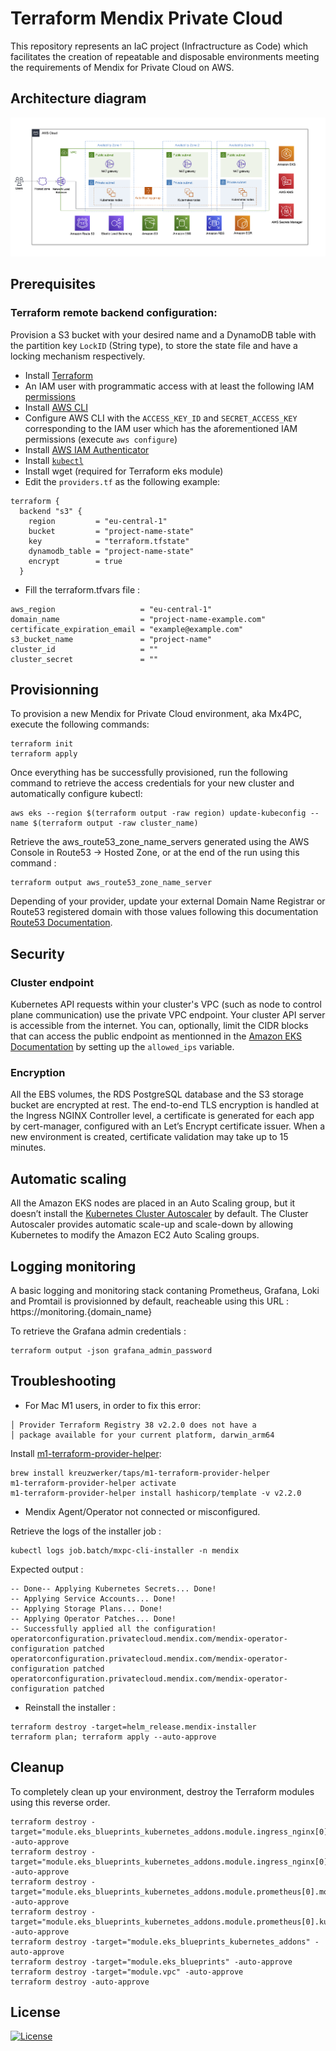 # Terraform Mendix Private Cloud

This repository represents an IaC project (Infractructure as Code) which facilitates the creation of repeatable and disposable environments meeting the requirements of Mendix for Private Cloud on AWS.

## Architecture diagram
![image description](doc/deployment_guide/images/terraform-mendix-private-cloud-diagram.png)

## Prerequisites

### Terraform remote backend configuration: 
Provision a S3 bucket with your desired name and a DynamoDB table with the partition key `LockID` (String type), to store the state file and have a locking mechanism respectively.

* Install [Terraform](https://learn.hashicorp.com/tutorials/terraform/install-cli)
* An IAM user with programmatic access with at least the following IAM [permissions](deployment-policy.json)
* Install [AWS CLI](https://docs.aws.amazon.com/cli/latest/userguide/getting-started-install.html) 
* Configure AWS CLI with the `ACCESS_KEY_ID` and `SECRET_ACCESS_KEY` corresponding to the IAM user which has the aforementioned IAM permissions (execute `aws configure`) 
* Install [AWS IAM Authenticator](https://docs.aws.amazon.com/eks/latest/userguide/install-aws-iam-authenticator.html)
* Install [`kubectl`](https://kubernetes.io/docs/tasks/tools/)
* Install wget (required for Terraform eks module)
* Edit the `providers.tf` as the following example:
```
terraform {
  backend "s3" {
    region         = "eu-central-1"
    bucket         = "project-name-state"
    key            = "terraform.tfstate"
    dynamodb_table = "project-name-state"
    encrypt        = true
  }
```
* Fill the terraform.tfvars file : 
```
aws_region                   = "eu-central-1"
domain_name                  = "project-name-example.com"
certificate_expiration_email = "example@example.com"
s3_bucket_name               = "project-name"
cluster_id                   = ""
cluster_secret               = ""
```
## Provisionning 

To provision a new Mendix for Private Cloud environment, aka Mx4PC, execute the following commands:

```
terraform init
terraform apply
```
Once everything has be successfully provisioned, run the following command to retrieve the access credentials for your new cluster and automatically configure kubectl:

```
aws eks --region $(terraform output -raw region) update-kubeconfig --name $(terraform output -raw cluster_name)
```

Retrieve the aws_route53_zone_name_servers generated using the AWS Console in Route53 -> Hosted Zone, or at the end of the run using this command :

```
terraform output aws_route53_zone_name_server
```
Depending of your provider, update your external Domain Name Registrar or Route53 registered domain with those values following this documentation [Route53 Documentation](https://docs.aws.amazon.com/Route53/latest/DeveloperGuide/dns-configuring.html).

## Security
### Cluster endpoint
Kubernetes API requests within your cluster's VPC (such as node to control plane communication) use the private VPC endpoint.
Your cluster API server is accessible from the internet. You can, optionally, limit the CIDR blocks that can access the public endpoint as mentionned in the [Amazon EKS Documentation](https://docs.aws.amazon.com/eks/latest/userguide/cluster-endpoint.html) by setting up the ``allowed_ips`` variable.

### Encryption
All the EBS volumes, the RDS PostgreSQL database and the S3 storage bucket are encrypted at rest. The end-to-end TLS encryption is handled at the Ingress NGINX Controller level, a certificate is generated for each app by cert-manager, configured with an Let’s Encrypt certificate issuer. When a new environment is created, certificate validation may take up to 15 minutes.

## Automatic scaling
All the Amazon EKS nodes are placed in an Auto Scaling group, but it doesn’t install
the [Kubernetes Cluster Autoscaler](https://github.com/kubernetes/autoscaler/tree/master/cluster-autoscaler) by default. The Cluster Autoscaler provides automatic
scale-up and scale-down by allowing Kubernetes to modify the Amazon EC2 Auto Scaling
groups.

## Logging monitoring
A basic logging and monitoring stack contaning Prometheus, Grafana, Loki and Promtail is provisionned by default, reacheable using this URL : https<span>://monitoring.{domain_name}

To retrieve the Grafana admin credentials : 
```
terraform output -json grafana_admin_password
```
## Troubleshooting
* For Mac M1 users, in order to fix this error: 
```
│ Provider Terraform Registry 38 v2.2.0 does not have a
│ package available for your current platform, darwin_arm64
```
Install [m1-terraform-provider-helper](https://github.com/kreuzwerker/m1-terraform-provider-helper):
```
brew install kreuzwerker/taps/m1-terraform-provider-helper
m1-terraform-provider-helper activate
m1-terraform-provider-helper install hashicorp/template -v v2.2.0
```
* Mendix Agent/Operator not connected or misconfigured.

Retrieve the logs of the installer job :
```
kubectl logs job.batch/mxpc-cli-installer -n mendix
```

Expected output : 
```
-- Done-- Applying Kubernetes Secrets... Done!
-- Applying Service Accounts... Done!
-- Applying Storage Plans... Done!
-- Applying Operator Patches... Done!
-- Successfully applied all the configuration!
operatorconfiguration.privatecloud.mendix.com/mendix-operator-configuration patched
operatorconfiguration.privatecloud.mendix.com/mendix-operator-configuration patched
operatorconfiguration.privatecloud.mendix.com/mendix-operator-configuration patched
```
* Reinstall the installer :
```
terraform destroy -target=helm_release.mendix-installer
terraform plan; terraform apply --auto-approve
```
## Cleanup

To completely clean up your environment, destroy the Terraform modules using this reverse order.
```
terraform destroy -target="module.eks_blueprints_kubernetes_addons.module.ingress_nginx[0].module.helm_addon.helm_release.addon[0]" -auto-approve
terraform destroy -target="module.eks_blueprints_kubernetes_addons.module.ingress_nginx[0].kubernetes_namespace_v1.this[0]" -auto-approve
terraform destroy -target="module.eks_blueprints_kubernetes_addons.module.prometheus[0].module.helm_addon.helm_release.addon[0]" -auto-approve
terraform destroy -target="module.eks_blueprints_kubernetes_addons.module.prometheus[0].kubernetes_namespace_v1.prometheus[0]" -auto-approve
terraform destroy -target="module.eks_blueprints_kubernetes_addons" -auto-approve
terraform destroy -target="module.eks_blueprints" -auto-approve
terraform destroy -target="module.vpc" -auto-approve
terraform destroy -auto-approve
```

## License 

[![License](https://img.shields.io/badge/License-Apache_2.0-blue.svg)](https://opensource.org/licenses/Apache-2.0)